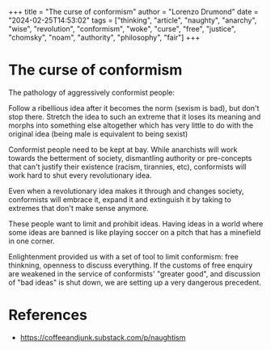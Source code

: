 +++
title = "The curse of conformism"
author = "Lorenzo Drumond"
date = "2024-02-25T14:53:02"
tags = ["thinking",  "article",  "naughty",  "anarchy",  "wise",  "revolution",  "conformism",  "woke",  "curse",  "free",  "justice",  "chomsky",  "noam",  "authority",  "philosophy",  "fair"]
+++


# The curse of conformism
The pathology of aggressively conformist people:

  Follow a ribellious idea after it becomes the norm (sexism is bad), but don't stop there. Stretch the idea to such an extreme that it loses its meaning and morphs into something else altogether which has very little to do with the original idea (being male is equivalent to being sexist)

Conformist people need to be kept at bay. While anarchists will work towards the betterment of society, dismantling authority or pre-concepts that can't justify their existence (racism, tirannies, etc), conformists will work hard to shut every revolutionary idea.

Even when a revolutionary idea makes it through and changes society, conformists will embrace it, expand it and extinguish it by taking to extremes that don't make sense anymore.


These people want to limit and prohibit ideas. Having ideas in a world where some ideas are banned is like playing soccer on a pitch that has a minefield in one corner.

Enlightenment provided us with a set of tool to limit conformism: free thinkning, openness to discuss everything. If the customs of free enquiry are weakened in the service of conformists' "greater good", and discussion of "bad ideas" is shut down, we are setting up a very dangerous precedent.

# References
- https://coffeeandjunk.substack.com/p/naughtism
